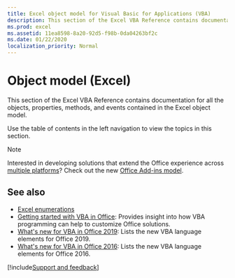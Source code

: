 ```yaml
---
title: Excel object model for Visual Basic for Applications (VBA)
description: This section of the Excel VBA Reference contains documentation for all the objects, properties, methods, and events contained in the Excel object model.
ms.prod: excel
ms.assetid: 11ea8598-8a20-92d5-f98b-0da04263bf2c
ms.date: 01/22/2020
localization_priority: Normal
---
```



# Object model (Excel) 

This section of the Excel VBA Reference contains documentation for all the objects, properties, methods, and events contained in the Excel object model.

Use the table of contents in the left navigation to view the topics in this section.

> [!NOTE] 
> Interested in developing solutions that extend the Office experience across [multiple platforms](https://docs.microsoft.com/office/dev/add-ins/overview/office-add-in-availability)? Check out the new [Office Add-ins model](https://docs.microsoft.com/office/dev/add-ins/overview/office-add-ins).

## See also

- [Excel enumerations](../../../api/excel(enumerations).md)
- [Getting started with VBA in Office](../../../Library-Reference/Concepts/getting-started-with-vba-in-office.md): Provides insight into how VBA programming can help to customize Office solutions.
- [What's new for VBA in Office 2019](../../../Library-Reference/Concepts/what-s-new-for-vba-in-office-2019.md): Lists the new VBA language elements for Office 2019.
- [What's new for VBA in Office 2016](../../../Library-Reference/Concepts/what-s-new-for-vba-in-office-2016.md): Lists the new VBA language elements for Office 2016.

[!include[Support and feedback](~/includes/feedback-boilerplate.md)]

